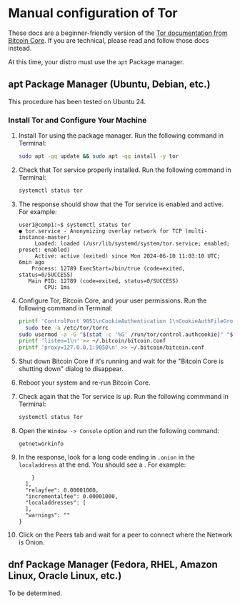 # Manual configuration of Tor

These docs are a beginner-friendly version of the [Tor documentation from Bitcoin Core](https://github.com/bitcoin/bitcoin/blob/master/doc/tor.md). If you are technical, please read and follow those docs instead.

At this time, your distro must use the `apt` Package manager.

## apt Package Manager (Ubuntu, Debian, etc.)

This procedure has been tested on Ubuntu 24.

### Install Tor and Configure Your Machine

1. Install Tor using the package manager. Run the following command in Terminal:

   ```sh
   sudo apt -qq update && sudo apt -qq install -y tor
   ```

2. Check that Tor service properly installed. Run the following command in Terminal:

   ```sh
   systemctl status tor
   ```

3. The response should show that the Tor service is enabled and active. For example:

   ```text
   user1@comp1:~$ systemctl status tor
   ● tor.service - Anonymizing overlay network for TCP (multi-instance-master)
        Loaded: loaded (/usr/lib/systemd/system/tor.service; enabled; preset: enabled)
        Active: active (exited) since Mon 2024-06-10 11:03:10 UTC; 6min ago
       Process: 12789 ExecStart=/bin/true (code=exited, status=0/SUCCESS)
      Main PID: 12789 (code=exited, status=0/SUCCESS)
           CPU: 1ms
   ```

4. Configure Tor, Bitcoin Core, and your user permissions. Run the following command in Terminal:

   ```sh
   printf 'ControlPort 9051\nCookieAuthentication 1\nCookieAuthFileGroupReadable 1\nDataDirectoryGroupReadable 1' |
     sudo tee -a /etc/tor/torrc
   sudo usermod -a -G "$(stat -c '%G' /run/tor/control.authcookie)" "${USER}"
   printf 'listen=1\n' >> ~/.bitcoin/bitcoin.conf
   printf 'proxy=127.0.0.1:9050\n' >> ~/.bitcoin/bitcoin.conf
   ```

5. Shut down Bitcoin Core if it's running and wait for the "Bitcoin Core is shutting down" dialog to disappear.

6. Reboot your system and re-run Bitcoin Core.

7. Check again that the Tor service is up. Run the following commmand in Terminal:

   ```sh
   systemctl status Tor
   ```

8. Open the `Window -> Console` option and run the following command:

   ```text
   getnetworkinfo
   ```

9. In the response, look for a long code ending in `.onion` in the `localaddress` at the end. You should see a . For example:

   ```text
       }
     ],
     "relayfee": 0.00001000,
     "incrementalfee": 0.00001000,
     "localaddresses": [
     ],
     "warnings": ""
   }
   ```

10. Click on the Peers tab and wait for a peer to connect where the Network is Onion.

## dnf Package Manager (Fedora, RHEL, Amazon Linux, Oracle Linux, etc.)

To be determined.
